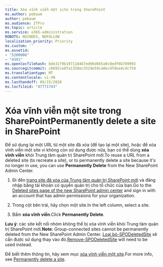 ```yaml
---
title: Xóa vĩnh viễn một site trong SharePoint
ms.author: pebaum
author: pebaum
ms.audience: ITPro
ms.topic: article
ms.service: o365-administration
ROBOTS: NOINDEX, NOFOLLOW
localization_priority: Priority
ms.custom: ''
ms.assetid:
- "5200006"
- "4391"
ms.openlocfilehash: bde31f9b197118467ed96d665a9c8edf6b789965
ms.sourcegitcommit: c6692ce0fa1358ec3529e59ca0ecdfdea4cdc759
ms.translationtype: MT
ms.contentlocale: vi-VN
ms.lasthandoff: 09/15/2020
ms.locfileid: "47771743"
---
```

# <a name="permanently-delete-a-site-in-sharepoint"></a><span data-ttu-id="29fb5-102">Xóa vĩnh viễn một site trong SharePoint</span><span class="sxs-lookup"><span data-stu-id="29fb5-102">Permanently delete a site in SharePoint</span></span>

<span data-ttu-id="29fb5-103">Để sử dụng lại một URL từ một site đã xóa (để tạo lại một site), hoặc để xóa vĩnh viễn một site vì không còn sử dụng được nữa, bạn có thể dùng **xóa vĩnh viễn** khỏi Trung tâm quản trị SharePoint mới.</span><span class="sxs-lookup"><span data-stu-id="29fb5-103">To reuse a URL from a deleted site (to recreate a site), or to permanently delete a site because it's no longer in use, you can use **Permanently Delete** from the New SharePoint Admin Center.</span></span> 

1. <span data-ttu-id="29fb5-104">Đi đến [trang site đã xóa của Trung tâm quản trị SharePoint mới](https://admin.microsoft.com/sharepoint?page=recycleBin&modern=true) và đăng nhập bằng tài khoản có quyền quản trị cho tổ chức của bạn.</span><span class="sxs-lookup"><span data-stu-id="29fb5-104">Go to the [Deleted sites page of the new SharePoint admin center](https://admin.microsoft.com/sharepoint?page=recycleBin&modern=true) and sign in with an account that has admin permissions for your organization.</span></span> 

2. <span data-ttu-id="29fb5-105">Trong cột bên trái, hãy chọn một site.</span><span class="sxs-lookup"><span data-stu-id="29fb5-105">In the left column, select a site.</span></span> 

3. <span data-ttu-id="29fb5-106">Bấm **xóa vĩnh viễn**.</span><span class="sxs-lookup"><span data-stu-id="29fb5-106">Click **Permanently Delete**.</span></span> 

<span data-ttu-id="29fb5-107">**Lưu ý**: các site kết nối nhóm không thể bị xóa vĩnh viễn khỏi Trung tâm quản trị SharePoint mới.</span><span class="sxs-lookup"><span data-stu-id="29fb5-107">**Note**: Group-connected sites cannot be permanently deleted from the New SharePoint Admin Center.</span></span> <span data-ttu-id="29fb5-108">[Loại bỏ-SPODeletedSite](https://docs.microsoft.com/powershell/module/sharepoint-online/remove-spodeletedsite) sẽ cần được sử dụng thay vào đó.</span><span class="sxs-lookup"><span data-stu-id="29fb5-108">[Remove-SPODeletedSite](https://docs.microsoft.com/powershell/module/sharepoint-online/remove-spodeletedsite) will need to be used instead.</span></span>  

<span data-ttu-id="29fb5-109">Để biết thêm thông tin, hãy xem mục [xóa vĩnh viễn một site](https://docs.microsoft.com/sharepoint/delete-site-collection#permanently-delete-a-site).</span><span class="sxs-lookup"><span data-stu-id="29fb5-109">For more info, see [Permanently delete a site](https://docs.microsoft.com/sharepoint/delete-site-collection#permanently-delete-a-site).</span></span> 
